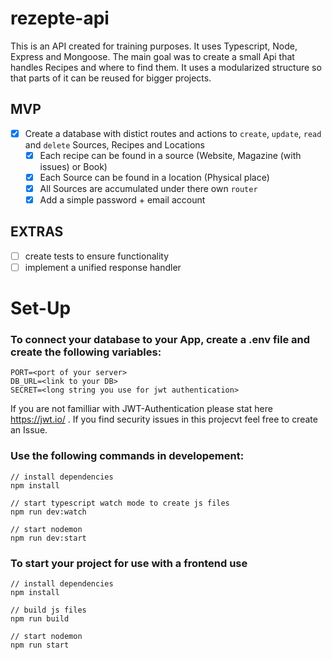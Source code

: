 # rezepte-api

This is an API created for training purposes. It uses Typescript, Node, Express and Mongoose. The main goal was to create a small Api that handles Recipes and where to find them. It uses a modularized structure so that parts of it can be reused for bigger projects.

## MVP

- [x] Create a database with distict routes and actions to `create`, `update`, `read` and `delete` Sources, Recipes and Locations
  - [x] Each recipe can be found in a source (Website, Magazine (with issues) or Book)
  - [x] Each Source can be found in a location (Physical place)
  - [x] All Sources are accumulated under there own `router`
  - [x] Add a simple password + email account

## EXTRAS

- [ ] create tests to ensure functionality
- [ ] implement a unified response handler

# Set-Up

### To connect your database to your App, create a .env file and create the following variables:

```
PORT=<port of your server>
DB_URL=<link to your DB>
SECRET=<long string you use for jwt authentication>
```

If you are not familliar with JWT-Authentication please stat here https://jwt.io/ . If you find security issues in this projecvt feel free to create an Issue.

### Use the following commands in developement:

```
// install dependencies
npm install

// start typescript watch mode to create js files
npm run dev:watch

// start nodemon
npm run dev:start
```

### To start your project for use with a frontend use

```
// install dependencies
npm install

// build js files
npm run build

// start nodemon
npm run start
```
